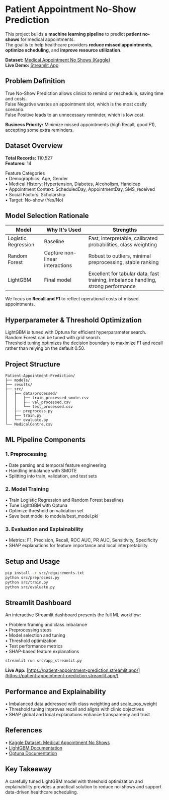 
# Patient Appointment No-Show Prediction

This project builds a **machine learning pipeline** to predict **patient no-shows** for medical appointments.  
The goal is to help healthcare providers **reduce missed appointments**, **optimize scheduling**, and **improve resource utilization**.

**Dataset:** [Medical Appointment No Shows (Kaggle)](https://www.kaggle.com/datasets/joniarroba/noshowappointments)  
**Live Demo:** [Streamlit App](https://patient-appointment-prediction.streamlit.app/)

## Problem Definition

True No-Show Prediction allows clinics to remind or reschedule, saving time and costs.  
False Negative wastes an appointment slot, which is the most costly scenario.  
False Positive leads to an unnecessary reminder, which is low cost.

**Business Priority:** Minimize missed appointments (high Recall, good F1), accepting some extra reminders.

## Dataset Overview

**Total Records:** 110,527  
**Features:** 14

Feature Categories  
• Demographics: Age, Gender  
• Medical History: Hypertension, Diabetes, Alcoholism, Handicap  
• Appointment Context: ScheduledDay, AppointmentDay, SMS_received  
• Social Factors: Scholarship  
• Target: No-show (Yes/No)

## Model Selection Rationale

| Model | Why It's Used | Strengths |
|-------|---------------|-----------|
| Logistic Regression | Baseline | Fast, interpretable, calibrated probabilities, class weighting |
| Random Forest | Capture non-linear interactions | Robust to outliers, minimal preprocessing, stable ranking |
| LightGBM | Final model | Excellent for tabular data, fast training, imbalance handling, strong performance |

We focus on **Recall and F1** to reflect operational costs of missed appointments.

## Hyperparameter & Threshold Optimization

LightGBM is tuned with Optuna for efficient hyperparameter search.  
Random Forest can be tuned with grid search.  
Threshold tuning optimizes the decision boundary to maximize F1 and recall rather than relying on the default 0.50.

## Project Structure

```
Patient-Appointment-Prediction/
├── models/
├── results/
├── src/
│   ├── data/processed/
│   │   ├── train_processed_smote.csv
│   │   ├── val_processed.csv
│   │   └── test_processed.csv
│   ├── preprocess.py
│   ├── train.py
│   └── evaluate.py
└── MedicalCentre.csv
```

## ML Pipeline Components

### 1. Preprocessing
• Date parsing and temporal feature engineering  
• Handling imbalance with SMOTE  
• Splitting into train, validation, and test sets

### 2. Model Training
• Train Logistic Regression and Random Forest baselines  
• Tune LightGBM with Optuna  
• Optimize threshold on validation set  
• Save best model to models/best_model.pkl

### 3. Evaluation and Explainability
• Metrics: F1, Precision, Recall, ROC AUC, PR AUC, Sensitivity, Specificity  
• SHAP explanations for feature importance and local interpretability

## Setup and Usage

```bash
pip install -r src/requirements.txt
python src/preprocess.py
python src/train.py
python src/evaluate.py
```

## Streamlit Dashboard

An interactive Streamlit dashboard presents the full ML workflow:

• Problem framing and class imbalance  
• Preprocessing steps  
• Model selection and tuning  
• Threshold optimization  
• Test performance metrics  
• SHAP-based feature explanations

```bash
streamlit run src/app_streamlit.py
```

**Live App:** [https://patient-appointment-prediction.streamlit.app/](https://patient-appointment-prediction.streamlit.app/)

## Performance and Explainability

• Imbalanced data addressed with class weighting and scale_pos_weight  
• Threshold tuning improves recall and aligns with clinic objectives  
• SHAP global and local explanations enhance transparency and trust

## References

• [Kaggle Dataset: Medical Appointment No Shows](https://www.kaggle.com/datasets/joniarroba/noshowappointments)  
• [LightGBM Documentation](https://lightgbm.readthedocs.io)  
• [Optuna Documentation](https://optuna.org/)

## Key Takeaway

A carefully tuned LightGBM model with threshold optimization and explainability provides a practical solution to reduce no-shows and support data-driven healthcare scheduling.
